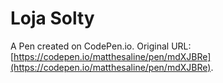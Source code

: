 # Loja Solty

A Pen created on CodePen.io. Original URL: [https://codepen.io/matthesaline/pen/mdXJBRe](https://codepen.io/matthesaline/pen/mdXJBRe).

